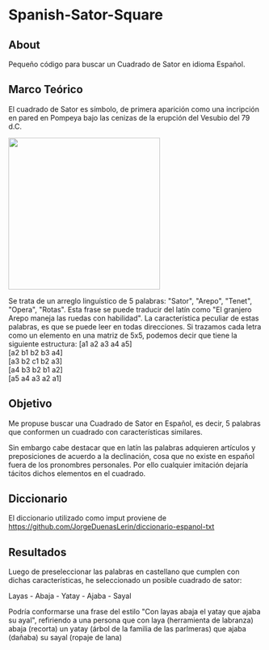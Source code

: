 # Spanish-Sator-Square

## About

Pequeño código para buscar un Cuadrado de Sator en idioma Español.

## Marco Teórico

El cuadrado de Sator es símbolo, de primera aparición como una incripción en pared en Pompeya bajo las cenizas de la erupción del Vesubio del 79 d.C.

<img src='https://user-images.githubusercontent.com/103452945/235533355-2273e78a-0260-4b87-b62a-3c6bcd6d98a9.jpg' width='300' height='300'>

Se trata de un arreglo linguístico de 5 palabras: "Sator", "Arepo", "Tenet", "Opera", "Rotas".
Esta frase se puede traducir del latín como "El granjero Arepo maneja las ruedas con habilidad".
La característica peculiar de estas palabras, es que se puede leer en todas direcciones. Si trazamos cada letra como un elemento en una matriz de 5x5, podemos decir que tiene la siguiente estructura:
[a1 a2 a3 a4 a5]\
[a2 b1 b2 b3 a4]\
[a3 b2 c1 b2 a3]\
[a4 b3 b2 b1 a2]\
[a5 a4 a3 a2 a1]

## Objetivo

Me propuse buscar una Cuadrado de Sator en Español, es decir, 5 palabras que conformen un cuadrado con características similares.

Sin embargo cabe destacar que en latín las palabras adquieren artículos y preposiciones de acuerdo a la declinación, cosa que no existe en español fuera de los pronombres personales. Por ello cualquier imitación dejaría tácitos dichos elementos en el cuadrado.

## Diccionario

El diccionario utilizado como imput proviene de <https://github.com/JorgeDuenasLerin/diccionario-espanol-txt>

## Resultados

Luego de preseleccionar las palabras en castellano que cumplen con dichas características, he seleccionado un posible cuadrado de sator:

Layas - Abaja - Yatay - Ajaba - Sayal

Podría conformarse una frase del estilo "Con layas abaja el yatay que ajaba su ayal", refiriendo a una persona que con laya (herramienta de labranza) abaja (recorta) un yatay (árbol de la familia de las parlmeras) que ajaba (dañaba) su sayal (ropaje de lana)
